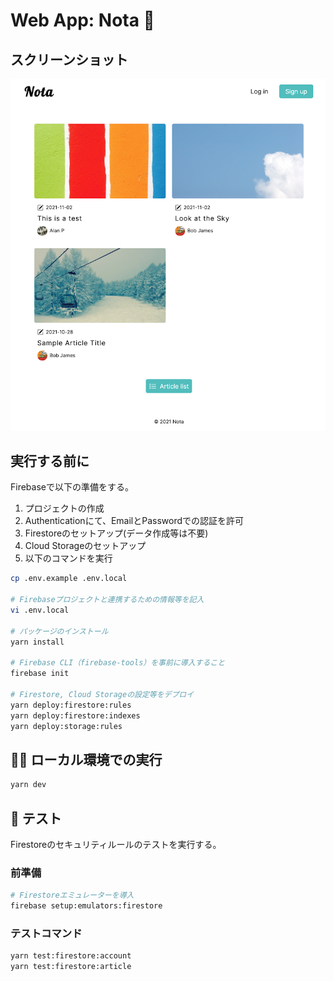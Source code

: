# Web App: Nota 📝

## スクリーンショット

![スクリーンショット](screenshot.png)

## 実行する前に

Firebaseで以下の準備をする。
1. プロジェクトの作成
2. Authenticationにて、EmailとPasswordでの認証を許可
3. Firestoreのセットアップ(データ作成等は不要)
4. Cloud Storageのセットアップ
5. 以下のコマンドを実行

```bash
cp .env.example .env.local

# Firebaseプロジェクトと連携するための情報等を記入
vi .env.local

# パッケージのインストール
yarn install

# Firebase CLI（firebase-tools）を事前に導入すること
firebase init

# Firestore, Cloud Storageの設定等をデプロイ
yarn deploy:firestore:rules
yarn deploy:firestore:indexes
yarn deploy:storage:rules
```

## 🚗💨 ローカル環境での実行

```bash
yarn dev
```

## 🧪 テスト

Firestoreのセキュリティルールのテストを実行する。

### 前準備

```bash
# Firestoreエミュレーターを導入
firebase setup:emulators:firestore
```

### テストコマンド

```bash
yarn test:firestore:account
yarn test:firestore:article
```
